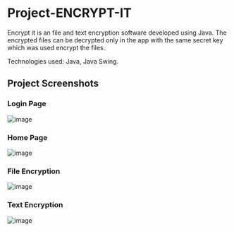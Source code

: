 # Project-ENCRYPT-IT

Encrypt it is an file and text encryption software developed using Java. The encrypted files can be
decrypted only in the app with the same secret key which was used encrypt the files.

Technologies used: Java, Java Swing.

## Project Screenshots

### Login Page
![image](https://user-images.githubusercontent.com/66830380/137756408-2ff1aaea-fb34-4636-8714-415fc6397529.png)


### Home Page
![image](https://user-images.githubusercontent.com/66830380/137756588-dcd06a15-3b12-4544-adc4-99c9318778c6.png)


### File Encryption
![image](https://user-images.githubusercontent.com/66830380/137756676-73ba8682-80b9-46c8-a76b-4d07f87cf440.png)


### Text Encryption
![image](https://user-images.githubusercontent.com/66830380/137756807-822e67da-4102-4667-b3e9-0e0eb1d18325.png)

